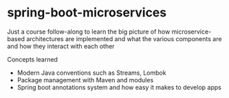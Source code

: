 # spring-boot-microservices
Just a course follow-along to learn the big picture of how microservice-based architectures are implemented and what the various components are and how they interact with each other

Concepts learned
- Modern Java conventions such as Streams, Lombok
- Package management with Maven and modules
- Spring boot annotations system and how easy it makes to develop apps
